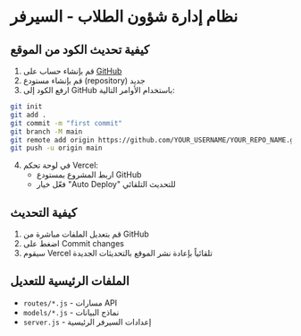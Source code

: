 # نظام إدارة شؤون الطلاب - السيرفر

## كيفية تحديث الكود من الموقع

1. قم بإنشاء حساب على [GitHub](https://github.com)
2. قم بإنشاء مستودع (repository) جديد
3. ارفع الكود إلى GitHub باستخدام الأوامر التالية:
```bash
git init
git add .
git commit -m "first commit"
git branch -M main
git remote add origin https://github.com/YOUR_USERNAME/YOUR_REPO_NAME.git
git push -u origin main
```

4. في لوحة تحكم Vercel:
   - اربط المشروع بمستودع GitHub
   - فعّل خيار "Auto Deploy" للتحديث التلقائي

## كيفية التحديث
1. قم بتعديل الملفات مباشرة من GitHub
2. اضغط على Commit changes
3. سيقوم Vercel تلقائياً بإعادة نشر الموقع بالتحديثات الجديدة

## الملفات الرئيسية للتعديل
- `routes/*.js` - مسارات API
- `models/*.js` - نماذج البيانات
- `server.js` - إعدادات السيرفر الرئيسية